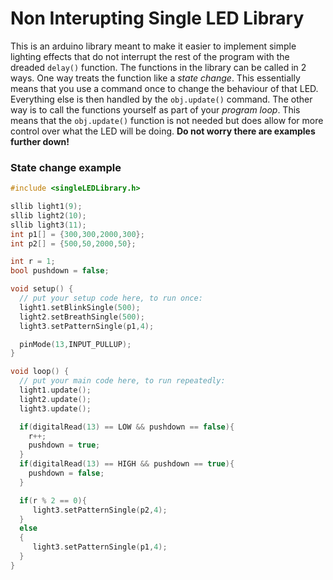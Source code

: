 # Non Interupting Single LED Library
This is an arduino library meant to make it easier to implement simple lighting effects that do not interrupt the rest of the program with the dreaded `delay()` function.
The functions in the library can be called in 2 ways. One way treats the function like a *state change*. This essentially means that you use a command once to change the behaviour of that LED. Everything else is then handled by the `obj.update()` command. The other way is to call the functions yourself as part of your *program loop*. This means that the `obj.update()` function is not needed but does allow for more control over what the LED will be doing. **Do not worry there are examples further down!**

### State change example
```cpp
#include <singleLEDLibrary.h>

sllib light1(9);
sllib light2(10);
sllib light3(11);
int p1[] = {300,300,2000,300};
int p2[] = {500,50,2000,50};

int r = 1;
bool pushdown = false;

void setup() {
  // put your setup code here, to run once:
  light1.setBlinkSingle(500);
  light2.setBreathSingle(500);
  light3.setPatternSingle(p1,4);

  pinMode(13,INPUT_PULLUP);
}

void loop() {
  // put your main code here, to run repeatedly:
  light1.update();
  light2.update();
  light3.update();

  if(digitalRead(13) == LOW && pushdown == false){
    r++;
    pushdown = true;
  }
  if(digitalRead(13) == HIGH && pushdown == true){
    pushdown = false;
  }

  if(r % 2 == 0){
     light3.setPatternSingle(p2,4);
  }
  else
  {
     light3.setPatternSingle(p1,4);
  }
}
```